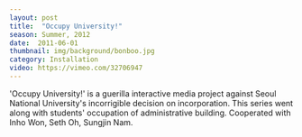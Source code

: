 ```yaml
---
layout: post
title:  "Occupy University!"
season: Summer, 2012
date:  2011-06-01
thumbnail: img/background/bonboo.jpg
category: Installation
video: https://vimeo.com/32706947
---           
```


'Occupy University!' is a guerilla interactive media project against Seoul National University's incorrigible decision on incorporation. This series went along with students' occupation of administrative building. Cooperated with Inho Won, Seth Oh, Sungjin Nam.